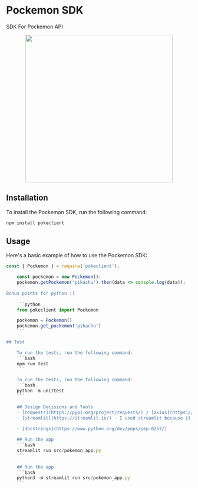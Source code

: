 # Pockemon SDK
SDK For Pockemon API

<div align="center">
<img src="https://res.cloudinary.com/rh-demo/image/upload/w_400/og-default-image_wiaczn.jpg" width="400" height="400">
</div>

## Installation

To install the Pockemon SDK, run the following command:

```bash
npm install pokeclient
``` 
## Usage
Here's a basic example of how to use the Pockemon SDK:

```js
const { Pockemon } = require('pokeclient');

    const pockemon = new Pockemon();
    pockemon.getPockemon('pikachu').then(data => console.log(data));
    ```
Bonus points for python :)
    
    ```python
    from pokeclient import Pockemon

    pockemon = Pockemon()
    pockemon.get_pockemon('pikachu')
    ```

## Test

    To run the tests, run the following command:
    ```bash
    npm run test
    ```

    To run the tests, run the following command:
    ```bash
    python -m unittest
    ``` 

    ## Design Decisions and Tools
    - [requests](https://pypi.org/project/requests/) / [axios](https://www.npmjs.com/package/axios) - I choose axios because it's a popular library for making HTTP requests in JavaScript. I also chose requests because it's a popular library for making HTTP requests and response back in Python.
    - [streamlit](https://streamlit.io/) - I used streamlit because it's my favorite library for building web applications in Python.

    - [docstrings](https://www.python.org/dev/peps/pep-0257/)
    
    ## Run the app
    ```bash
    streamlit run src/pokemon_app.py 
    ```
    
    ## Run the app
    ```bash
    python3 -m streamlit run src/pokemon_app.py 
    ```
    
   